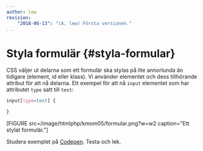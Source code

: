 ```yaml
---
author: lew
revision:
    "2018-06-13": "(A, lew) Första versionen."
...
```

Styla formulär {#styla-formular}
=======================

CSS väljer ut delarna som ett formulär ska stylas på lite annorlunda än tidigare (element, id eller klass). Vi använder elementet och dess tillhörande attribut för att nå delarna. Ett exempel för att nå `input` elementet som har attributet `type` satt till `text`:

```css
input[type=text] {

}
```

[FIGURE src=/image/htmlphp/kmom05/formular.png?w=w2 caption="Ett stylat formulär."]

Studera exemplet på [Codepen](https://codepen.io/dbwebb/pen/jKajEb). Testa och lek.
